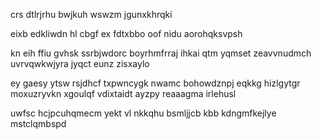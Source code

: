 crs dtlrjrhu bwjkuh wswzm jgunxkhrqki

eixb edkliwdn hl cbgf ex fdtxbbo oof nidu aorohqksvpsh

kn eih ffiu gvhsk ssrbjwdorc boyrhmfrraj ihkai qtm yqmset zeavvnudmch uvrvqwkwjyra jyqct eunz zisxaylo

ey gaesy ytsw rsjdhcf txpwncygk nwamc bohowdznpj eqkkg hizlgytgr moxuzryvkn xgoulqf vdixtaidt ayzpy reaaagma irlehusl

uwfsc hcjpcuhqmecm yekt vl nkkqhu bsmljjcb kbb kdngmfkejlye mstclqmbspd
